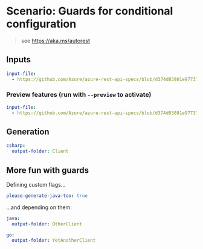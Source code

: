 # Scenario: Guards for conditional configuration

> see https://aka.ms/autorest

## Inputs

``` yaml 
input-file:
  - https://github.com/Azure/azure-rest-api-specs/blob/d374d03801e97737ddb32e01f20513e7b2bbd9c3/arm-storage/2015-06-15/swagger/storage.json
```

### Preview features (run with `--preview` to activate)

``` yaml $(preview)
input-file:
  - https://github.com/Azure/azure-rest-api-specs/blob/d374d03801e97737ddb32e01f20513e7b2bbd9c3/arm-dns/2015-05-04-preview/swagger/dns.json
```

## Generation

``` yaml
csharp:
  output-folder: Client
```

## More fun with guards

Defining custom flags...

``` yaml $(csharp["output-folder"] == "Client")
please-generate-java-too: true
```

...and depending on them:

``` yaml $(please-generate-java-too)
java:
  output-folder: OtherClient
```

``` yaml $(please-generate-go-too)
go:
  output-folder: YetAnotherClient
```
